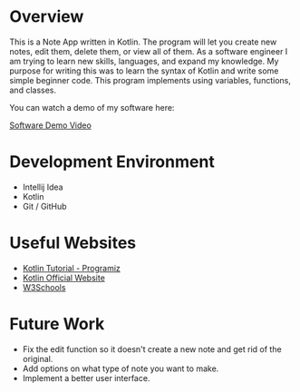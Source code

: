 # Overview

This is a Note App written in Kotlin. The program will let you create new notes, edit them, delete them, or view all of them. 
As a software engineer I am trying to learn new skills, languages, and expand my knowledge. My purpose for writing this was to learn the syntax of 
Kotlin and write some simple beginner code. This program implements using variables, functions, and classes.

You can watch a demo of my software here:

[Software Demo Video](http://youtube.link.goes.here)

# Development Environment

-  Intellij Idea
-  Kotlin
-  Git / GitHub

# Useful Websites

- [Kotlin Tutorial - Programiz](https://www.programiz.com/kotlin-programming)
- [Kotlin Official Website](https://kotlinlang.org/)
- [W3Schools](https://www.w3schools.com/KOTLIN/index.php)

# Future Work

- Fix the edit function so it doesn't create a new note and get rid of the original. 
- Add options on what type of note you want to make.
- Implement a better user interface.